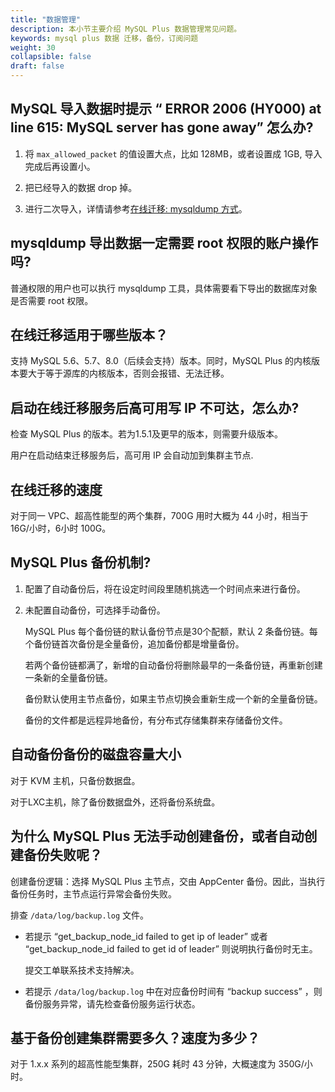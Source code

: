 ```yaml
---
title: "数据管理"
description: 本小节主要介绍 MySQL Plus 数据管理常见问题。 
keywords: mysql plus 数据 迁移，备份，订阅问题
weight: 30
collapsible: false
draft: false
---
```


## MySQL 导入数据时提示 “ ERROR 2006 (HY000) at line 615: MySQL server has gone away” 怎么办?

1. 将 `max_allowed_packet` 的值设置大点，比如 128MB，或者设置成 1GB, 导入完成后再设置小。

2. 把已经导入的数据 drop 掉。

3. 进行二次导入，详情请参考[在线迁移: mysqldump 方式](../../manual/migration/migration_online_mysqldump)。

## mysqldump 导出数据一定需要 root 权限的账户操作吗?

普通权限的用户也可以执行 mysqldump 工具，具体需要看下导出的数据库对象是否需要 root 权限。

## 在线迁移适用于哪些版本？

支持 MySQL 5.6、5.7、8.0（后续会支持）版本。同时，MySQL Plus 的内核版本要大于等于源库的内核版本，否则会报错、无法迁移。

## 启动在线迁移服务后高可用写 IP 不可达，怎么办?

检查 MySQL Plus 的版本。若为1.5.1及更早的版本，则需要升级版本。

用户在启动结束迁移服务后，高可用 IP 会自动加到集群主节点.

## 在线迁移的速度

对于同一 VPC、超高性能型的两个集群，700G 用时大概为 44 小时，相当于 16G/小时，6小时 100G。

## MySQL Plus 备份机制?

1. 配置了自动备份后，将在设定时间段里随机挑选一个时间点来进行备份。
2. 未配置自动备份，可选择手动备份。
   
   MySQL Plus 每个备份链的默认备份节点是30个配额，默认 2 条备份链。每个备份链首次备份是全量备份，追加备份都是增量备份。
   
   若两个备份链都满了，新增的自动备份将删除最早的一条备份链，再重新创建一条新的全量备份链。
   
   备份默认使用主节点备份，如果主节点切换会重新生成一个新的全量备份链。
   
   备份的文件都是远程异地备份，有分布式存储集群来存储备份文件。

## 自动备份备份的磁盘容量大小

对于 KVM 主机，只备份数据盘。

对于LXC主机，除了备份数据盘外，还将备份系统盘。

## 为什么 MySQL Plus 无法手动创建备份，或者自动创建备份失败呢？

创建备份逻辑：选择 MySQL Plus 主节点，交由 AppCenter 备份。因此，当执行备份任务时，主节点运行异常会备份失败。

排查 `/data/log/backup.log` 文件。

- 若提示 “get_backup_node_id failed to get ip of leader” 或者 “get_backup_node_id failed to get id of leader” 则说明执行备份时无主。
 
   提交工单联系技术支持解决。

- 若提示 `/data/log/backup.log` 中在对应备份时间有 “backup success” ，则备份服务异常，请先检查备份服务运行状态。

## 基于备份创建集群需要多久？速度为多少？

对于 1.x.x 系列的超高性能型集群，250G 耗时 43 分钟，大概速度为 350G/小时。
